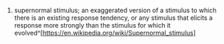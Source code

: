 1. supernormal stimulus; an exaggerated version of a stimulus to which there is an existing response tendency, or any stimulus that elicits a response more strongly than the stimulus for which it evolved^[https://en.wikipedia.org/wiki/Supernormal_stimulus]